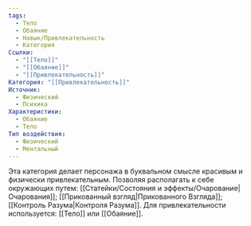 ```yaml
---
tags:
  - Тело
  - Обаяние
  - Навык/Привлекательность
  - Категория
Ссылки:
  - "[[Тело]]"
  - "[[Обаяние]]"
  - "[[Привлекательность]]"
Категория: "[[Привлекательность]]"
Источник:
  - Физический
  - Психика
Характеристики:
  - Обаяние
  - Тело
Тип воздействия:
  - Физический
  - Ментальный
---
```

Эта категория делает персонажа в буквальном смысле красивым и физически привлекательным. Позволяя располагать к себе окружающих путем: [[Статейки/Состояния и эффекты/Очарование|Очарования]]; [[Прикованный взгляд|Прикованного Взгляда]]; [[Контроль Разума|Контроля Разума]]. Для привлекательности используется: [[Тело]] или [[Обаяние]]. 